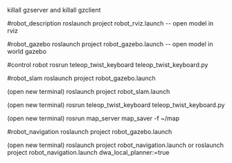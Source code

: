 killall gzserver and killall gzclient

#robot_description
roslaunch project robot_rviz.launch    -- open model in rviz

#robot_gazebo
roslaunch project robot_gazebo.launch  -- open model in world gazebo

#control robot
rosrun teleop_twist_keyboard teleop_twist_keyboard.py

#robot_slam
roslaunch project robot_gazebo.launch

(open new terminal) roslaunch project robot_slam.launch

(open new terminal) rosrun teleop_twist_keyboard teleop_twist_keyboard.py

(open new terminal) rosrun map_server map_saver -f ~/map

#robot_navigation
roslaunch project robot_gazebo.launch

(open new terminal) roslaunch project robot_navigation.launch
or roslaunch project robot_navigation.launch dwa_local_planner:=true
